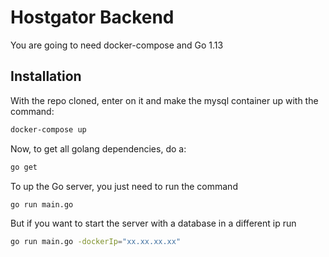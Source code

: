 # Hostgator Backend

You are going to need docker-compose and Go 1.13

## Installation

With the repo cloned, enter on it and make the mysql container up with the command:

```bash
docker-compose up
```

Now, to get all golang dependencies, do a:

```bash
go get
```

To up the Go server, you just need to run the command

```bash
go run main.go
```

But if you want to start the server with a database in a different ip run

```bash
go run main.go -dockerIp="xx.xx.xx.xx"
```
